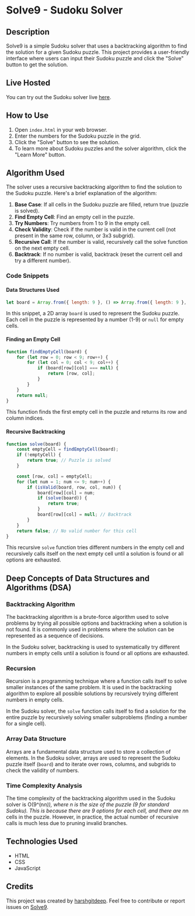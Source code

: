 # Solve9 - Sudoku Solver

## Description

Solve9 is a simple Sudoku solver that uses a backtracking algorithm to find the solution for a given Sudoku puzzle. This project provides a user-friendly interface where users can input their Sudoku puzzle and click the "Solve" button to get the solution.

## Live Hosted

You can try out the Sudoku solver live [here](https://solve9.netlify.app/). 

## How to Use

1. Open `index.html` in your web browser.
2. Enter the numbers for the Sudoku puzzle in the grid.
3. Click the "Solve" button to see the solution.
4. To learn more about Sudoku puzzles and the solver algorithm, click the "Learn More" button.

## Algorithm Used

The solver uses a recursive backtracking algorithm to find the solution to the Sudoku puzzle. Here's a brief explanation of the algorithm:

1. **Base Case**: If all cells in the Sudoku puzzle are filled, return true (puzzle is solved).
2. **Find Empty Cell**: Find an empty cell in the puzzle.
3. **Try Numbers**: Try numbers from 1 to 9 in the empty cell.
4. **Check Validity**: Check if the number is valid in the current cell (not present in the same row, column, or 3x3 subgrid).
5. **Recursive Call**: If the number is valid, recursively call the solve function on the next empty cell.
6. **Backtrack**: If no number is valid, backtrack (reset the current cell and try a different number).

### Code Snippets

#### Data Structures Used

```javascript
let board = Array.from({ length: 9 }, () => Array.from({ length: 9 }, () => null));
```

In this snippet, a 2D array `board` is used to represent the Sudoku puzzle. Each cell in the puzzle is represented by a number (1-9) or `null` for empty cells.

#### Finding an Empty Cell

```javascript
function findEmptyCell(board) {
    for (let row = 0; row < 9; row++) {
        for (let col = 0; col < 9; col++) {
            if (board[row][col] === null) {
                return [row, col];
            }
        }
    }
    return null;
}
```

This function finds the first empty cell in the puzzle and returns its row and column indices.

#### Recursive Backtracking

```javascript
function solve(board) {
    const emptyCell = findEmptyCell(board);
    if (!emptyCell) {
        return true; // Puzzle is solved
    }

    const [row, col] = emptyCell;
    for (let num = 1; num <= 9; num++) {
        if (isValid(board, row, col, num)) {
            board[row][col] = num;
            if (solve(board)) {
                return true;
            }
            board[row][col] = null; // Backtrack
        }
    }
    return false; // No valid number for this cell
}
```

This recursive `solve` function tries different numbers in the empty cell and recursively calls itself on the next empty cell until a solution is found or all options are exhausted.

## Deep Concepts of Data Structures and Algorithms (DSA)

### Backtracking Algorithm

The backtracking algorithm is a brute-force algorithm used to solve problems by trying all possible options and backtracking when a solution is not found. It is commonly used in problems where the solution can be represented as a sequence of decisions.

In the Sudoku solver, backtracking is used to systematically try different numbers in empty cells until a solution is found or all options are exhausted.

### Recursion

Recursion is a programming technique where a function calls itself to solve smaller instances of the same problem. It is used in the backtracking algorithm to explore all possible solutions by recursively trying different numbers in empty cells.

In the Sudoku solver, the `solve` function calls itself to find a solution for the entire puzzle by recursively solving smaller subproblems (finding a number for a single cell).

### Array Data Structure

Arrays are a fundamental data structure used to store a collection of elements. In the Sudoku solver, arrays are used to represent the Sudoku puzzle itself (`board`) and to iterate over rows, columns, and subgrids to check the validity of numbers.

### Time Complexity Analysis

The time complexity of the backtracking algorithm used in the Sudoku solver is O(9^(n*n)), where n is the size of the puzzle (9 for standard Sudoku). This is because there are 9 options for each cell, and there are n*n cells in the puzzle. However, in practice, the actual number of recursive calls is much less due to pruning invalid branches.

## Technologies Used

- HTML
- CSS
- JavaScript

## Credits

This project was created by [harshgitdeep](https://github.com/harshgitdeep). Feel free to contribute or report issues on [Solve9](https://github.com/harshgitdeep/solve9).

